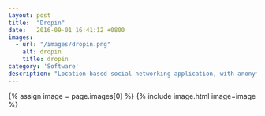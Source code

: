 ```yaml
---
layout: post
title:  "Dropin"
date:   2016-09-01 16:41:12 +0800
images:
  - url: "/images/dropin.png"
    alt: dropin
    title: dropin
category: 'Software'
description: "Location-based social networking application, with anonymizing capabilities"
---
```


{% assign image = page.images[0] %} 
{% include image.html image=image %}

<!-- Post body begin, and first image not in excerpt
{% assign image = page.images[0] %}  first element of the array is zero
{% include image.html image=image %} -->
